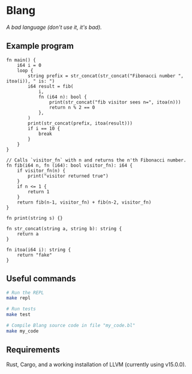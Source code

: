# Blang

_A bad language (don't use it, it's bad)._

## Example program

```
fn main() {
    i64 i = 0
    loop {
        string prefix = str_concat(str_concat("Fibonacci number ", itoa(i)), " is: ")
        i64 result = fib(
            i,
            fn (i64 n): bool {
                print(str_concat("fib visitor sees n=", itoa(n)))
                return n % 2 == 0
            },
        )
        print(str_concat(prefix, itoa(result)))
        if i == 10 {
            break
        }
    }
}

// Calls `visitor_fn` with n and returns the n'th Fibonacci number.
fn fib(i64 n, fn (i64): bool visitor_fn): i64 {
    if visitor_fn(n) {
        print("visitor returned true")
    }
    if n <= 1 {
        return 1
    }
    return fib(n-1, visitor_fn) + fib(n-2, visitor_fn)
}

fn print(string s) {}

fn str_concat(string a, string b): string {
    return a
}

fn itoa(i64 i): string {
    return "fake"
}
```

## Useful commands

```bash
# Run the REPL
make repl

# Run tests
make test

# Compile Blang source code in file "my_code.bl"
make my_code
```

## Requirements

Rust, Cargo, and a working installation of LLVM (currently using v15.0.0).
